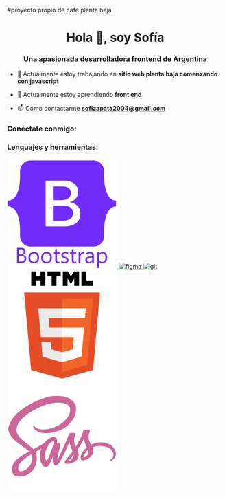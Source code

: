 #proyecto propio de cafe planta baja

<h1 align="center">Hola 👋, soy Sofía</h1>
<h3 align="center">Una apasionada desarrolladora frontend de Argentina</h3>

- 🔭 Actualmente estoy trabajando en **sitio web planta baja comenzando con javascript**

- 🌱 Actualmente estoy aprendiendo **front end**

- 📫 Cómo contactarme **sofizapata2004@gmail.com**

<h3 align="left">Conéctate conmigo:</h3>
<p align="left">
</p>
<!--  -->

<h3 align="left">Lenguajes y herramientas:</h3>
<p align="left"> <a href="https://getbootstrap.com" target="_blank" rel="noreferrer"> <img src="https://raw.githubusercontent.com/devicons/devicon/master/icons/bootstrap/bootstrap-plain-wordmark.svg" alt="bootstrap" ancho="40" alto="40"/> </a> <a href="https://www.figma.com/" objetivo="_blank" rel="noreferrer"> <img src="https://www.vectorlogo.zone/logos/figma/figma-icon.svg" alt="figma" ancho="40" alto="40"/> </a> <a href="https://git-scm.com/" objetivo="_blank" rel="noreferrer"> <img src="https://www.vectorlogo.zone/logos/git-scm/git-scm-icon.svg" alt="git" ancho="40" alto="40"/> </a> <a href="https://www.w3.org/html/" objetivo="_blank" rel="noreferrer"> <img src="https://raw.githubusercontent.com/devicons/devicon/master/icons/html5/html5-original-wordmark.svg" alt="html5" ancho="40" alto="40"/> </a> <a href="https://sass-lang.com" target="_blank" rel="noreferrer"> <img src="https://raw.githubusercontent.com/devicons/devicon/master/icons/sass/sass-original.svg" alt="sass" ancho="40" alto="40"/> </a> </p>

